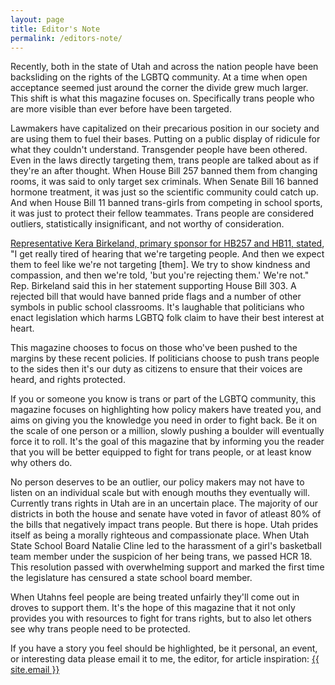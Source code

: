 ```yaml
---
layout: page
title: Editor's Note
permalink: /editors-note/
---
```

Recently, both in the state of Utah and across the nation people have been backsliding on the rights of the LGBTQ community. At a time when open acceptance seemed just around the corner the divide grew much larger. This shift is what this magazine focuses on. Specifically trans people who are more visible than ever before have been targeted. 

Lawmakers have capitalized on their precarious position in our society and are using them to fuel their bases. Putting on a public display of ridicule for what they couldn't understand. Transgender people have been othered. Even in the laws directly targeting them, trans people are talked about as if they're an after thought. When House Bill 257 banned them from changing rooms, it was said to only target sex criminals. When Senate Bill 16 banned hormone treatment, it was just so the scientific community could catch up. And when House Bill 11 banned trans-girls from competing in school sports, it was just to protect their fellow teammates. Trans people are considered outliers, statistically insignificant, and not worthy of consideration.

[Representative Kera Birkeland, primary sponsor for HB257 and HB11, stated](https://le.utah.gov/av/videoClipTest.jsp?meetingType=committee&stream=https://stream1.utleg.gov/vodvideo/smil:rE120_V214_021224_01.smil/playlist.m3u8&offset=6008&endTime=6091), "I get really tired of hearing that we're targeting people. And then we expect them to feel like we're not targeting [them]. We try to show kindness and compassion, and then we're told, 'but you're rejecting them.' We're not." Rep. Birkeland said this in her statement supporting House Bill 303. A rejected bill that would have banned pride flags and a number of other symbols in public school classrooms. It's laughable that politicians who enact legislation which harms LGBTQ folk claim to have their best interest at heart.

This magazine chooses to focus on those who've been pushed to the margins by these recent policies. If politicians choose to push trans people to the sides then it's our duty as citizens to ensure that their voices are heard, and rights protected.

If you or someone you know is trans or part of the LGBTQ community, this magazine focuses on highlighting how policy makers have treated you, and aims on giving you the knowledge you need in order to fight back. Be it on the scale of one person or a million, slowly pushing a boulder will eventually force it to roll. It's the goal of this magazine that by informing you the reader that you will be better equipped to fight for trans people, or at least know why others do.

No person deserves to be an outlier, our policy makers may not have to listen on an individual scale but with enough mouths they eventually will. Currently trans rights in Utah are in an uncertain place. The majority of our districts in both the house and senate have voted in favor of atleast 80% of the bills that negatively impact trans people. But there is hope. Utah prides itself as being a morally righteous and compassionate place. When Utah State School Board Natalie Cline led to the harassment of a girl's basketball team member under the suspicion of her being trans, we passed HCR 18. This resolution passed with overwhelming support and marked the first time the legislature has censured a state school board member. 

When Utahns feel people are being treated unfairly they'll come out in droves to support them. It's the hope of this magazine that it not only provides you with resources to fight for trans rights, but to also let others see why trans people need to be protected. 

If you have a story you feel should be highlighted, be it personal, an event, or interesting data please email it to me, the editor, for article inspiration: <a class="u-email" href="mailto:{{ site.email }}">{{ site.email }}</a>